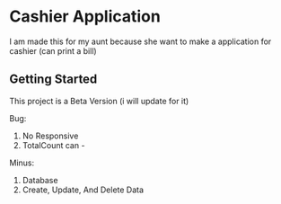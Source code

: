 # Cashier Application

I am made this for my aunt because she want to make a application for cashier (can print a bill)

## Getting Started

This project is a Beta Version (i will update for it)

Bug:
1. No Responsive
2. TotalCount can -

Minus:
1. Database
2. Create, Update, And Delete Data
